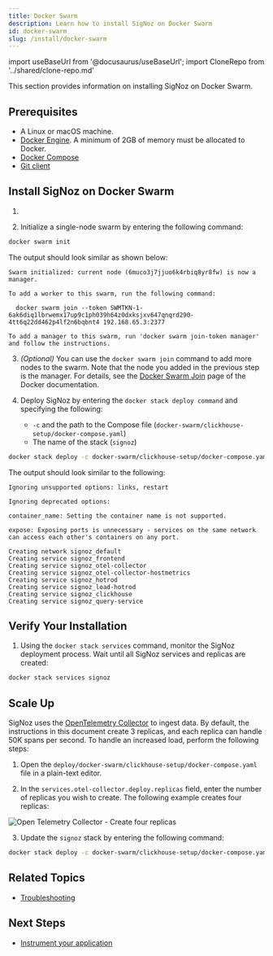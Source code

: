 ```yaml
---
title: Docker Swarm
description: Learn how to install SigNoz on Docker Swarm
id: docker-swarm
slug: /install/docker-swarm
---
```


import useBaseUrl from '@docusaurus/useBaseUrl';
import CloneRepo from '../shared/clone-repo.md'

This section provides information on installing SigNoz on Docker Swarm.

## Prerequisites

- A Linux or macOS machine.
- [Docker Engine](https://docs.docker.com/get-docker/). A minimum of 2GB of memory must be allocated to Docker.
- [Docker Compose](https://docs.docker.com/compose/install/)
- [Git client](https://desktop.github.com/)

## Install SigNoz on Docker Swarm
    
1. <CloneRepo />

2. Initialize a single-node swarm by entering the following command:

  ```bash
docker swarm init
  ```

  The output should look similar as shown below:
  ```output
  Swarm initialized: current node (6muco3j7jjuo6k4rbiq8yr8fw) is now a manager.

  To add a worker to this swarm, run the following command:

    docker swarm join --token SWMTKN-1-6ak6diq1lbrwemx17up9c1ph039h64z0dxksjxv647qnqrd290-4tt6q22dd462p4lf2n6bqbnt4 192.168.65.3:2377

  To add a manager to this swarm, run 'docker swarm join-token manager' and follow the instructions.
  ```

3. _(Optional)_ You can use the `docker swarm join` command to add more nodes to the swarm. Note that the node you added in the previous step is the manager. For details, see the [Docker Swarm Join](https://docs.docker.com/engine/reference/commandline/swarm_join/) page of the Docker documentation.

4. Deploy SigNoz by entering the `docker stack deploy command` and specifying the following:
   - `-c` and the path to the Compose file (`docker-swarm/clickhouse-setup/docker-compose.yaml`)
   - The name of the stack (`signoz`)

  ```bash
docker stack deploy -c docker-swarm/clickhouse-setup/docker-compose.yaml signoz
  ```
  
  The output should look similar to the following:

  ```output
  Ignoring unsupported options: links, restart

  Ignoring deprecated options:

  container_name: Setting the container name is not supported.

  expose: Exposing ports is unnecessary - services on the same network can access each other's containers on any port.

  Creating network signoz_default
  Creating service signoz_frontend
  Creating service signoz_otel-collector
  Creating service signoz_otel-collector-hostmetrics
  Creating service signoz_hotrod
  Creating service signoz_load-hotrod
  Creating service signoz_clickhouse
  Creating service signoz_query-service
  ```

## Verify Your Installation

1. Using the `docker stack services` command, monitor the SigNoz deployment process. Wait until all SigNoz services and replicas are created:

  ```bash
docker stack services signoz
  ```

<!-- For now, we can leave the scaling section here. In the future, we should probably create a separate page. -->
## Scale Up

SigNoz uses the [OpenTelemetry Collector](https://github.com/open-telemetry/opentelemetry-collector) to ingest data. By default, the instructions in this document create 3 replicas, and each replica can handle 50K spans per second. To handle an increased load, perform the following steps:

1. Open the `deploy/docker-swarm/clickhouse-setup/docker-compose.yaml` file in a plain-text editor.

2. In the `services.otel-collector.deploy.replicas` field, enter the number of replicas you wish to create. The following example creates four replicas:

  ![Open Telemetry Collector - Create four replicas](/img/scale-up-otel.png)

3. Update the `signoz` stack by entering the following command:

  ```bash
docker stack deploy -c docker-swarm/clickhouse-setup/docker-compose.yaml signoz
  ```

## Related Topics

- [Troubleshooting](/docs/deployment/troubleshooting)

## Next Steps

- [Instrument your application](/docs/instrumentation/overview)
